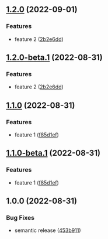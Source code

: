 
## [1.2.0](https://github.com/gdelpu/semantic_release-test/compare/v1.1.0...v1.2.0) (2022-09-01)


### Features

* feature 2 ([2b2e6dd](https://github.com/gdelpu/semantic_release-test/commit/2b2e6ddfbd0632440f1fea492aef9d4178355089))

## [1.2.0-beta.1](https://github.com/gdelpu/semantic_release-test/compare/v1.1.0...v1.2.0-beta.1) (2022-08-31)


### Features

* feature 2 ([2b2e6dd](https://github.com/gdelpu/semantic_release-test/commit/2b2e6ddfbd0632440f1fea492aef9d4178355089))

## [1.1.0](https://github.com/gdelpu/semantic_release-test/compare/v1.0.0...v1.1.0) (2022-08-31)


### Features

* feature 1 ([f85d1ef](https://github.com/gdelpu/semantic_release-test/commit/f85d1ef890a435d93f70bc7a9134e72f504fe08a))

## [1.1.0-beta.1](https://github.com/gdelpu/semantic_release-test/compare/v1.0.0...v1.1.0-beta.1) (2022-08-31)


### Features

* feature 1 ([f85d1ef](https://github.com/gdelpu/semantic_release-test/commit/f85d1ef890a435d93f70bc7a9134e72f504fe08a))

## 1.0.0 (2022-08-31)


### Bug Fixes

* semantic release ([453b911](https://github.com/gdelpu/semantic_release-test/commit/453b911d2ed87eb38cba4e237aff6c0394b1ff2d))
